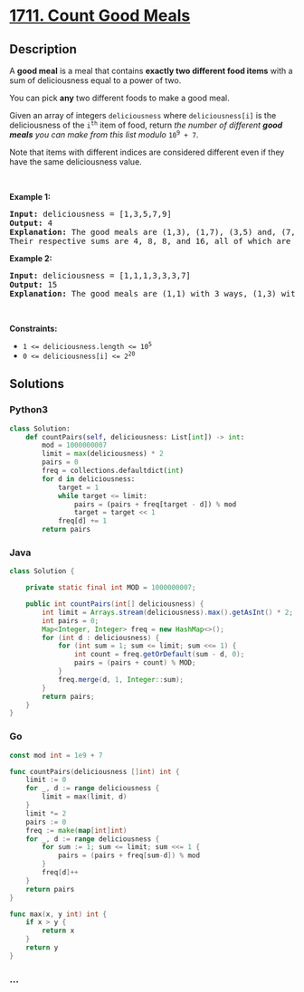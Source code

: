 # [1711. Count Good Meals](https://leetcode.com/problems/count-good-meals)



## Description

<p>A <strong>good meal</strong> is a meal that contains <strong>exactly two different food items</strong> with a sum of deliciousness equal to a power of two.</p>

<p>You can pick <strong>any</strong> two different foods to make a good meal.</p>

<p>Given an array of integers <code>deliciousness</code> where <code>deliciousness[i]</code> is the deliciousness of the <code>i<sup>​​​​​​th</sup>​​​​</code>​​​​ item of food, return <em>the number of different <strong>good meals</strong> you can make from this list modulo</em> <code>10<sup>9</sup> + 7</code>.</p>

<p>Note that items with different indices are considered different even if they have the same deliciousness value.</p>

<p>&nbsp;</p>
<p><strong>Example 1:</strong></p>

<pre>
<strong>Input:</strong> deliciousness = [1,3,5,7,9]
<strong>Output:</strong> 4
<strong>Explanation: </strong>The good meals are (1,3), (1,7), (3,5) and, (7,9).
Their respective sums are 4, 8, 8, and 16, all of which are powers of 2.
</pre>

<p><strong>Example 2:</strong></p>

<pre>
<strong>Input:</strong> deliciousness = [1,1,1,3,3,3,7]
<strong>Output:</strong> 15
<strong>Explanation: </strong>The good meals are (1,1) with 3 ways, (1,3) with 9 ways, and (1,7) with 3 ways.</pre>

<p>&nbsp;</p>
<p><strong>Constraints:</strong></p>

<ul>
	<li><code>1 &lt;= deliciousness.length &lt;= 10<sup>5</sup></code></li>
	<li><code>0 &lt;= deliciousness[i] &lt;= 2<sup>20</sup></code></li>
</ul>


## Solutions

<!-- tabs:start -->

### **Python3**

```python
class Solution:
    def countPairs(self, deliciousness: List[int]) -> int:
        mod = 1000000007
        limit = max(deliciousness) * 2
        pairs = 0
        freq = collections.defaultdict(int)
        for d in deliciousness:
            target = 1
            while target <= limit:
                pairs = (pairs + freq[target - d]) % mod
                target = target << 1
            freq[d] += 1
        return pairs
```

### **Java**

```java
class Solution {

    private static final int MOD = 1000000007;

    public int countPairs(int[] deliciousness) {
        int limit = Arrays.stream(deliciousness).max().getAsInt() * 2;
        int pairs = 0;
        Map<Integer, Integer> freq = new HashMap<>();
        for (int d : deliciousness) {
            for (int sum = 1; sum <= limit; sum <<= 1) {
                int count = freq.getOrDefault(sum - d, 0);
                pairs = (pairs + count) % MOD;
            }
            freq.merge(d, 1, Integer::sum);
        }
        return pairs;
    }
}
```

### **Go**

```go
const mod int = 1e9 + 7

func countPairs(deliciousness []int) int {
	limit := 0
	for _, d := range deliciousness {
		limit = max(limit, d)
	}
	limit *= 2
	pairs := 0
	freq := make(map[int]int)
	for _, d := range deliciousness {
		for sum := 1; sum <= limit; sum <<= 1 {
			pairs = (pairs + freq[sum-d]) % mod
		}
		freq[d]++
	}
	return pairs
}

func max(x, y int) int {
	if x > y {
		return x
	}
	return y
}
```

### **...**

```

```

<!-- tabs:end -->
